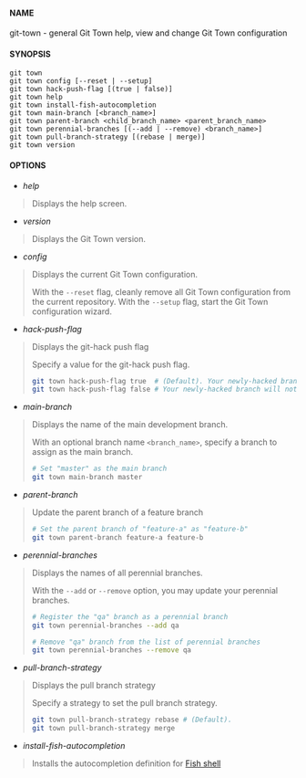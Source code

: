 #### NAME

git-town - general Git Town help, view and change Git Town configuration


#### SYNOPSIS

```
git town
git town config [--reset | --setup]
git town hack-push-flag [(true | false)]
git town help
git town install-fish-autocompletion
git town main-branch [<branch_name>]
git town parent-branch <child_branch_name> <parent_branch_name>
git town perennial-branches [(--add | --remove) <branch_name>]
git town pull-branch-strategy [(rebase | merge)]
git town version
```


#### OPTIONS

* *help*
> Displays the help screen.

* *version*
> Displays the Git Town version.

* *config*
> Displays the current Git Town configuration.
>
> With the `--reset` flag, cleanly remove all Git Town configuration from the current repository.
> With the `--setup` flag, start the Git Town configuration wizard.

* *hack-push-flag*
> Displays the git-hack push flag
>
> Specify a value for the git-hack push flag.
> ```bash
> git town hack-push-flag true  # (Default). Your newly-hacked branch will be pushed upon creation.
> git town hack-push-flag false # Your newly-hacked branch will not be pushed upon creation.
> ```

* *main-branch*
> Displays the name of the main development branch.
>
> With an optional branch name `<branch_name>`, specify a branch to assign as the main branch.
> ```bash
> # Set "master" as the main branch
> git town main-branch master
> ```

* *parent-branch*
> Update the parent branch of a feature branch
>
> ```bash
> # Set the parent branch of "feature-a" as "feature-b"
> git town parent-branch feature-a feature-b
> ```

* *perennial-branches*
> Displays the names of all perennial branches.
>
> With the `--add` or `--remove` option, you may update your perennial branches.
> ```bash
> # Register the "qa" branch as a perennial branch
> git town perennial-branches --add qa
>
> # Remove "qa" branch from the list of perennial branches
> git town perennial-branches --remove qa
> ```

* *pull-branch-strategy*
> Displays the pull branch strategy
>
> Specify a strategy to set the pull branch strategy.
> ```bash
> git town pull-branch-strategy rebase # (Default).
> git town pull-branch-strategy merge
> ```

* *install-fish-autocompletion*
> Installs the autocompletion definition for [Fish shell](http://fishshell.com)
